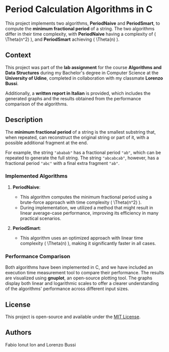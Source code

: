 # Period Calculation Algorithms in C

This project implements two algorithms, **PeriodNaive** and **PeriodSmart**, to compute the **minimum fractional period** of a string. The two algorithms differ in their time complexity, with **PeriodNaive** having a complexity of \( \Theta(n^2) \), and **PeriodSmart** achieving \( \Theta(n) \).

## Context

This project was part of the **lab assignment** for the course **Algorithms and Data Structures** during my Bachelor's degree in Computer Science at the **University of Udine**, completed in collaboration with my classmate **Lorenzo Bussi**.

Additionally, a **written report in Italian** is provided, which includes the generated graphs and the results obtained from the performance comparison of the algorithms.

## Description

The **minimum fractional period** of a string is the smallest substring that, when repeated, can reconstruct the original string or part of it, with a possible additional fragment at the end. 

For example, the string `"ababab"` has a fractional period `"ab"`, which can be repeated to generate the full string. The string `"abcabcab"`, however, has a fractional period `"abc"` with a final extra fragment `"ab"`.

### Implemented Algorithms

1. **PeriodNaive**:
   - This algorithm computes the minimum fractional period using a brute-force approach with time complexity \( \Theta(n^2) \). 
   - During implementation, we utilized a method that might result in linear average-case performance, improving its efficiency in many practical scenarios.

2. **PeriodSmart**:
   - This algorithm uses an optimized approach with linear time complexity \( \Theta(n) \), making it significantly faster in all cases.

### Performance Comparison

Both algorithms have been implemented in C, and we have included an execution time measurement tool to compare their performance. The results are visualized using **gnuplot**, an open-source plotting tool. The graphs display both linear and logarithmic scales to offer a clearer understanding of the algorithms' performance across different input sizes.

## License

This project is open-source and available under the [MIT License](./LICENSE).

## Authors

Fabio Ionut Ion and Lorenzo Bussi
